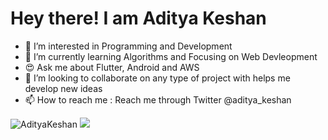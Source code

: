 # Hey there! I am Aditya Keshan

- 👀 I’m interested in Programming and Development
- 🌱 I’m currently learning Algorithms and Focusing on Web Devleopment
- 😍 Ask me about Flutter, Android and AWS
- 💞️ I’m looking to collaborate on any type of project with helps me develop new ideas
- 📫 How to reach me : Reach me through Twitter @aditya_keshan

<!---
AdityaKeshan/AdityaKeshan is a ✨ special ✨ repository because its `README.md` (this file) appears on your GitHub profile.
You can click the Preview link to take a look at your changes.
--->

 <img src="https://github-readme-stats.vercel.app/api?username=AdityaKeshan&show_icons=true&theme=gotham" alt="AdityaKeshan" />
 <img src="https://github-readme-stats.vercel.app/api/top-langs/?username=AdityaKeshan&layout=compact&theme=gotham" />
